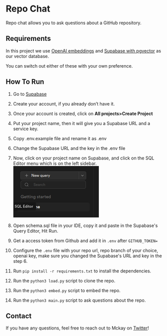 # Repo Chat

Repo chat allows you to ask questions about a GitHub repository.

## Requirements

In this project we use [OpenAI embeddings](https://platform.openai.com/docs/guides/embeddings) and [Supabase with pgvector](https://supabase.com/docs/guides/database/extensions/pgvector) as our vector database.

You can switch out either of these with your own preference.

## How To Run

1. Go to [Supabase](https://supabase.com/)
2. Create your account, if you already don’t have it. 
3. Once your account is created, click on **All projects>Create Project**
4. Put your project name, then it will give you a Supabase URL and a service key. 
5. Copy .env.example file and rename it as .env
6. Change the Supabase URL and the key in the .env file
7. Now, click on your project name on Supabase, and click on the SQL Editor menu which is on the left sidebar. 
![image](images/new-query.png)

8. Open schema.sql file in your IDE, copy it and paste in the Supabase's Query Editor, Hit Run.

9. Get a access token from Github and add it in `.env` after `GITHUB_TOKEN=`

10. Configure the `.env` file with your repo url, repo branch of your choice, openai key, make sure you changed the Supabase's URL and key in the step 6.

11. Run `pip install -r requirements.txt` to install the dependencies.

12. Run the `python3 load.py` script to clone the repo.

13. Run the `python3 embed.py` script to embed the repo.

14. Run the `python3 main.py` script to ask questions about the repo.

## Contact

If you have any questions, feel free to reach out to Mckay on [Twitter](https://twitter.com/mckaywrigley)!
